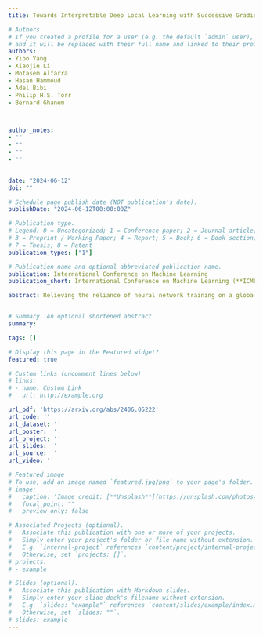 ```yaml
---
title: Towards Interpretable Deep Local Learning with Successive Gradient Reconciliation

# Authors
# If you created a profile for a user (e.g. the default `admin` user), write the username (folder name) here 
# and it will be replaced with their full name and linked to their profile.
authors:
- Yibo Yang
- Xiaojie Li
- Motasem Alfarra
- Hasan Hammoud
- Adel Bibi
- Philip H.S. Torr
- Bernard Ghanem



author_notes:
- ""
- ""
- ""
- ""


date: "2024-06-12"
doi: ""

# Schedule page publish date (NOT publication's date).
publishDate: "2024-06-12T00:00:00Z"

# Publication type.
# Legend: 0 = Uncategorized; 1 = Conference paper; 2 = Journal article;
# 3 = Preprint / Working Paper; 4 = Report; 5 = Book; 6 = Book section;
# 7 = Thesis; 8 = Patent
publication_types: ["1"]

# Publication name and optional abbreviated publication name.
publication: International Conference on Machine Learning
publication_short: International Conference on Machine Learning (**ICML24**)

abstract: Relieving the reliance of neural network training on a global back-propagation (BP) has emerged as a notable research topic due to the biological implausibility and huge memory consumption caused by BP. Among the existing solutions, local learning optimizes gradient-isolated modules of a neural network with local errors and has been proved to be effective even on large-scale datasets. However, the reconciliation among local errors has never been investigated. In this paper, we first theoretically study non-greedy layer-wise training and show that the convergence cannot be assured when the local gradient in a module w.r.t. its input is not reconciled with the local gradient in the previous module w.r.t. its output. Inspired by the theoretical result, we further propose a local training strategy that successively regularizes the gradient reconciliation between neighboring modules without breaking gradient isolation or introducing any learnable parameters. Our method can be integrated into both local-BP and BP-free settings. In experiments, we achieve significant performance improvements compared to previous methods. Particularly, our method for CNN and Transformer architectures on ImageNet is able to attain a competitive performance with global BP, saving more than 40\% memory consumption.


# Summary. An optional shortened abstract.
summary: 

tags: []

# Display this page in the Featured widget?
featured: true

# Custom links (uncomment lines below)
# links:
# - name: Custom Link
#   url: http://example.org

url_pdf: 'https://arxiv.org/abs/2406.05222'
url_code: ''
url_dataset: ''
url_poster: ''
url_project: ''
url_slides: ''
url_source: ''
url_video: ''

# Featured image
# To use, add an image named `featured.jpg/png` to your page's folder. 
# image:
#   caption: 'Image credit: [**Unsplash**](https://unsplash.com/photos/pLCdAaMFLTE)'
#   focal_point: ""
#   preview_only: false

# Associated Projects (optional).
#   Associate this publication with one or more of your projects.
#   Simply enter your project's folder or file name without extension.
#   E.g. `internal-project` references `content/project/internal-project/index.md`.
#   Otherwise, set `projects: []`.
# projects:
# - example

# Slides (optional).
#   Associate this publication with Markdown slides.
#   Simply enter your slide deck's filename without extension.
#   E.g. `slides: "example"` references `content/slides/example/index.md`.
#   Otherwise, set `slides: ""`.
# slides: example
---
```

<!-- 
{{% callout note %}}
Click the *Cite* button above to demo the feature to enable visitors to import publication metadata into their reference management software.
{{% /callout %}}

{{% callout note %}}
Create your slides in Markdown - click the *Slides* button to check out the example.
{{% /callout %}}

Supplementary material can be found [here](https://drive.google.com/file/d/17tGxceooVTT0JFkBsQjsh3h529U7yI1v/view?usp=sharing). -->
